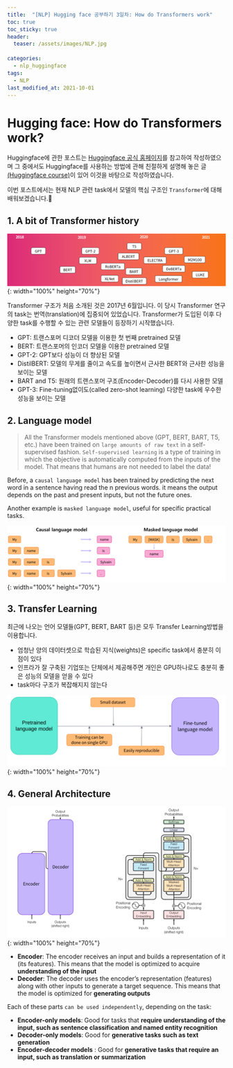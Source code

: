 ```yaml
---
title:  "[NLP] Hugging face 공부하기 3일차: How do Transformers work"
toc: true
toc_sticky: true
header:
  teaser: /assets/images/NLP.jpg

categories:
  - nlp_huggingface
tags:
  - NLP
last_modified_at: 2021-10-01
---  
```


# Hugging face: How do Transformers work?
Huggingface에 관한 포스트는 [Huggingface 공식 홈페이지](https://huggingface.co/)를 참고하여 작성하였으며 그 중에서도 Huggingface를 사용하는 방법에 관해 친절하게 설명해 놓은 글[(Huggingface course)](https://huggingface.co/course/chapter1)이 있어 이것을 바탕으로 작성하였습니다.  

이번 포스트에서는 현재 NLP 관련 task에서 모델의 핵심 구조인 `Transformer`에 대해 배워보겠습니다.🤗 

## 1. A bit of Transformer history  

![](/assets/images/huggingface_4.png){: width="100%" height="70%"}  

Transformer 구조가 처음 소개된 것은 2017년 6월입니다. 이 당시 Transformer 연구의 task는 번역(translation)에 집중되어 있었습니다. Transformer가 도입된 이후 다양한 task를 수행할 수 있는 관련 모델들이 등장하기 시작했습니다.  

- GPT: 트랜스포머 디코더 모델을 이용한 첫 번째 pretrained 모델
- BERT: 트랜스포머의 인코더 모델을 이용한 pretrained 모델
- GPT-2: GPT보다 성능이 더 향상된 모델
- DistilBERT: 모델의 무게를 줄이고 속도를 높이면서 근사한 BERT와 근사한 성능을 보이는 모델
- BART and T5: 원래의 트랜스포머 구조(Encoder-Decoder)를 다시 사용한 모델
- GPT-3: Fine-tuning없이도(called zero-shot learning) 다양한 task에 우수한 성능을 보이는 모델


## 2. Language model

> All the Transformer models mentioned above (GPT, BERT, BART, T5, etc.) have been trained on `large amounts of raw text` in a self-supervised fashion. `Self-supervised learning` is a type of training in which the objective is automatically computed from the inputs of the model. That means that humans are not needed to label the data!

Before, a `causal language model` has been trained by predicting the next word in a sentence having read the n previous words. it means the output depends on the past and present inputs, but not the future ones.  

 Another example is `masked language model`, useful for specific practical tasks.  

 
![](/assets/images/huggingface_5.png){: width="100%" height="70%"}  

## 3. Transfer Learning
최근에 나오는 언어 모델들(GPT, BERT, BART 등)은 모두 Transfer Learning방법을 이용합니다.

- 엄청난 양의 데이터셋으로 학습된 지식(weights)은 specific task에서 충분히 이점이 있다
- 인프라가 잘 구축된 기업또는 단체에서 제공해주면 개인은 GPU하나로도 충분히 좋은 성능의 모델을 얻을 수 있다
- task마다 구조가 복잡해지지 않는다 
 
![](/assets/images/huggingface_6.png){: width="100%" height="70%"}  

## 4. General Architecture  

![](/assets/images/huggingface_7.png){: width="100%" height="70%"}  

- __Encoder__: The encoder receives an input and builds a representation of it (its features). This means that the model is optimized to acquire __understanding of the input__
- __Decoder__: The decoder uses the encoder’s representation (features) along with other inputs to generate a target sequence. This means that the model is optimized for __generating outputs__

Each of these parts `can be used independently`, depending on the task:
- __Encoder-only models__: Good for tasks that __require understanding of the input, such as sentence classification and named entity recognition__  
- __Decoder-only models__: Good for __generative tasks such as text generation__
- __Encoder-decoder models__ : Good for __generative tasks that require an input, such as translation or summarization__
